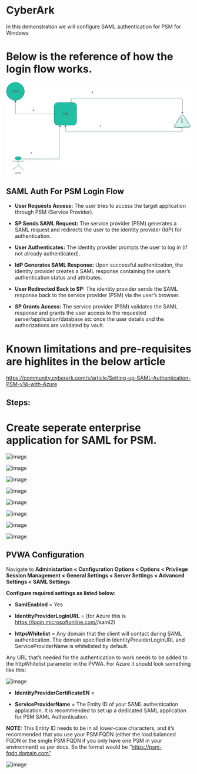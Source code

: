 # CyberArk
In this demonstration we will configure SAML authentication for PSM for Windows

# Below is the reference of how the login flow works.

![alt text](https://github.com/Vamshi-Msi/CyberArk/blob/main/PSM%20for%20SAML.jpg?raw=true)

## SAML Auth For PSM Login Flow


- **User Requests Access:** The user tries to access the target application through PSM (Service Provider).

- **SP Sends SAML Request:** The service provider (PSM) generates a SAML request and redirects the user to the identity provider (IdP) for authentication.

- **User Authenticates:** The identity provider prompts the user to log in (if not already authenticated).

- **IdP Generates SAML Response:** Upon successful authentication, the identity provider creates a SAML response containing the user’s authentication status and attributes.

- **User Redirected Back to SP:** The identity provider sends the SAML response back to the service provider (PSM) via the user’s browser.

- **SP Grants Access:** The service provider (PSM) validates the SAML response and grants the user access to the requested server/application/database etc once the user details and the authorizations are validated by vault.

# Known limitations and pre-requisites are highlites in the below article

https://community.cyberark.com/s/article/Setting-up-SAML-Authentication-PSM-v14-with-Azure

## Steps:

# Create seperate enterprise application for SAML for PSM.


![image](https://github.com/user-attachments/assets/35f64a09-aaf1-4f76-977d-10b819963a4f)



![image](https://github.com/user-attachments/assets/499ca3f5-9693-4e15-b587-22307cce3629)



![image](https://github.com/user-attachments/assets/61c1733d-e38a-46d4-a4dd-ce181bd533c6)

 

![image](https://github.com/user-attachments/assets/dceedb17-ab0d-40b3-bbfd-93ccf99952c9)



![image](https://github.com/user-attachments/assets/a766d046-53ab-4d84-b208-a7365bf9fed2)



![image](https://github.com/user-attachments/assets/c27169b3-808c-4fc7-8ca8-0d4af8faafec)



![image](https://github.com/user-attachments/assets/b526e643-e813-4af1-bbaa-ea3fcfa54404)


![image](https://github.com/user-attachments/assets/dd4b4277-f5b7-4411-ae9f-03b287086d9a)


## PVWA Configuration

Navigate to **Administartion < Configuration Options < Options < Privilege Session Management < General Settings < Server Settings < Advanced Settings < SAML Settings**

**Configure required settings as listed below:**

- **SamlEnabled** = Yes

- **IdentityProviderLoginURL** = <Your IdP login URL> (for Azure this is https://login.microsoftonline.com/<tenantID>/saml2) 

- **httpsWhitelist** = Any domain that the client will contact during SAML authentication. The domain specified in IdentityProviderLoginURL and ServiceProviderName is whitelisted by default. 

Any URL that’s needed for the authentication to work needs to be added to the httpWhitelist parameter in the PVWA. For Azure it should look something like this:


![image](https://github.com/user-attachments/assets/1da43456-5ac3-4663-aff1-4695f831746a)


- **IdentityProviderCertificateSN** = <serialnumber of the SAML certificate from your IdP> 

- **ServiceProviderName** = The Entity ID of your SAML authentication application. It is recommended to set up a dedicated SAML application for PSM SAML Authentication.  
 
**NOTE:** This Entity ID needs to be in all lower-case characters, and it’s recommended that you use your PSM FQDN (either the load balanced FQDN or the single PSM FQDN if you only have one PSM in your environment) as per docs. So the format would be “https://psm-fqdn.domain.com”  

![image](https://github.com/user-attachments/assets/2273a7f5-9d24-4f06-a337-07e1e0bb2db8)

